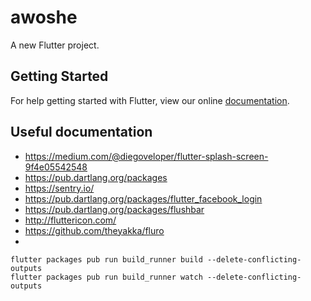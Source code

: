 # awoshe

A new Flutter project.

## Getting Started

For help getting started with Flutter, view our online
[documentation](https://flutter.io/).


## Useful documentation
- https://medium.com/@diegoveloper/flutter-splash-screen-9f4e05542548
- https://pub.dartlang.org/packages
- https://sentry.io/
- https://pub.dartlang.org/packages/flutter_facebook_login
- https://pub.dartlang.org/packages/flushbar
- http://fluttericon.com/
- https://github.com/theyakka/fluro
-

```
flutter packages pub run build_runner build --delete-conflicting-outputs
flutter packages pub run build_runner watch --delete-conflicting-outputs

```